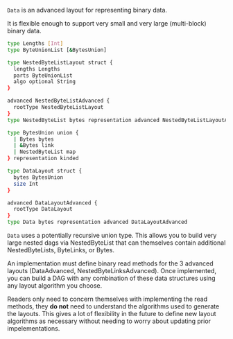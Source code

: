 `Data` is an advanced layout for representing binary data.

It is flexible enough to support very small and very large (multi-block) binary data.

```sh
type Lengths [Int]
type ByteUnionList [&BytesUnion]

type NestedByteListLayout struct {
  lengths Lengths
  parts ByteUnionList
  algo optional String
}

advanced NestedByteListAdvanced {
  rootType NestedByteListLayout
}
type NestedByteList bytes representation advanced NestedByteListLayoutAdvanced

type BytesUnion union {
  | Bytes bytes
  | &Bytes link
  | NestedByteList map
} representation kinded

type DataLayout struct {
  bytes BytesUnion
  size Int
}

advanced DataLayoutAdvanced {
  rootType DataLayout
}
type Data bytes representation advanced DataLayoutAdvanced
```

`Data` uses a potentially recursive union type. This allows you to build very large nested
dags via NestedByteList that can themselves contain additional NestedByteLists, ByteLinks, or
Bytes.

An implementation must define binary read methods for the 3 advanced layouts (DataAdvanced,
NestedByteLinksAdvanced). Once implemented, you can build a DAG
with any combination of these data structures using any layout algorithm you choose.

Readers only need to concern themselves with implementing the read methods, they **do not**
need to understand the algorithms used to generate the layouts. This gives a lot of flexibility
in the future to define new layout algorithms as necessary without needing to worry about
updating prior impelementations.

